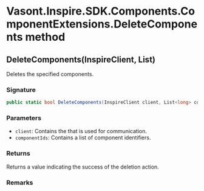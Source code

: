 # Vasont.Inspire.SDK.Components.ComponentExtensions.DeleteComponents method
## DeleteComponents(InspireClient, List<long>)
Deletes the specified components.

### Signature
```csharp
public static bool DeleteComponents(InspireClient client, List<long> componentIds)
```
### Parameters
- `client`: Contains the  that is used for communication.
- `componentIds`: Contains a list of component identifiers.

### Returns
Returns a value indicating the success of the deletion action.
### Remarks

